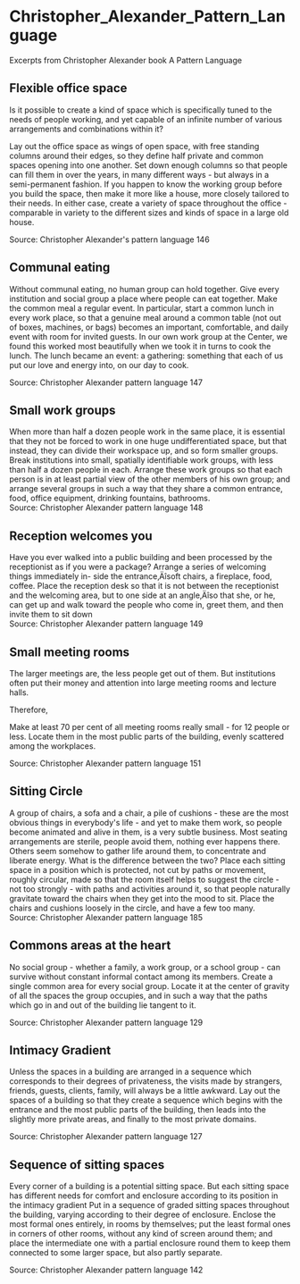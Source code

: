 # Christopher_Alexander_Pattern_Language

Excerpts from Christopher Alexander book A Pattern Language

## Flexible office space		

Is it possible to create a kind of space which is specifically tuned to the needs of people working, and yet capable of an infinite number of various arrangements and combinations within it?		

Lay out the office space as wings of open space, with free standing columns around their edges, so they define half private and common spaces opening into one another. Set down enough columns so that people can fill them in over the years, in many different ways - but always in a semi-permanent fashion. If you happen to know the working group before you build the space, then make it more like a house, more closely tailored to their needs. In either case, create a variety of space throughout the office - comparable in variety to the different sizes and kinds of space in a large old house.	

Source: Christopher Alexander's pattern language	146	

## Communal eating	

Without communal eating, no human group can hold together.		Give every institution and social group a place where people can eat together. Make the common meal a regular event. In particular, start a common lunch in every work place, so that a genuine meal around a common table (not out of boxes, machines, or bags) becomes an important, comfortable, and daily event with room for invited guests. In our own work group at the Center, we found this worked most beautifully when we took it in turns to cook the lunch. The lunch became an event: a gathering: something that each of us put our love and energy into, on our day to cook.	

Source: Christopher Alexander pattern language	147	

## Small work groups

When more than half a dozen people work in the same place, it is essential that they not be forced to work in one huge undifferentiated space, but that instead, they can divide their workspace up, and so form smaller groups.		Break institutions into small, spatially identifiable work groups, with less than half a dozen people in each. Arrange these work groups so that each person is in at least partial view of the other members of his own group; and arrange several groups in such a way that they share a common entrance, food, office equipment, drinking fountains, bathrooms.	
Source: Christopher Alexander pattern language	148		

## Reception welcomes you		
Have you ever walked into a public building and been processed by the receptionist as if you were a package?		Arrange a series of welcoming things immediately in- side the entrance‚Äîsoft chairs, a fireplace, food, coffee. Place the reception desk so that it is not between the receptionist and the welcoming area, but to one side at an angle‚Äîso that she, or he, can get up and walk toward the people who come in, greet them, and then invite them to sit down	
Source: Christopher Alexander pattern language	149	

## Small meeting rooms	

The larger meetings are, the less people get out of them. But institutions often put their money and attention into large meeting rooms and lecture halls.

Therefore,

Make at least 70 per cent of all meeting rooms really small - for 12 people or less. Locate them in the most public parts of the building, evenly scattered among the workplaces.	

Source: Christopher Alexander pattern language	151							

## Sitting Circle

A group of chairs, a sofa and a chair, a pile of cushions - these are the most obvious things in everybody's life - and yet to make them work, so people become animated and alive in them, is a very subtle business. Most seating arrangements are sterile, people avoid them, nothing ever happens there. Others seem somehow to gather life around them, to concentrate and liberate energy. What is the difference between the two?		Place each sitting space in a position which is protected, not cut by paths or movement, roughly circular, made so that the room itself helps to suggest the circle - not too strongly - with paths and activities around it, so that people naturally gravitate toward the chairs when they get into the mood to sit. Place the chairs and cushions loosely in the circle, and have a few too many.	
Source: Christopher Alexander pattern language	185	

## Commons areas at the heart	

No social group - whether a family, a work group, or a school group - can survive without constant informal contact among its members.		Create a single common area for every social group. Locate it at the center of gravity of all the spaces the group occupies, and in such a way that the paths which go in and out of the building lie tangent to it.	

Source: Christopher Alexander pattern language	129	

## Intimacy Gradient

Unless the spaces in a building are arranged in a sequence which corresponds to their degrees of privateness, the visits made by strangers, friends, guests, clients, family, will always be a little awkward.		Lay out the spaces of a building so that they create a sequence which begins with the entrance and the most public parts of the building, then leads into the slightly more private areas, and finally to the most private domains.	

Source: Christopher Alexander pattern language	127	

## Sequence of sitting spaces

Every corner of a building is a potential sitting space. But each sitting space has different needs for comfort and enclosure according to its position in the intimacy gradient		Put in a sequence of graded sitting spaces throughout the building, varying according to their degree of enclosure. Enclose the most formal ones entirely, in rooms by themselves; put the least formal ones in corners of other rooms, without any kind of screen around them; and place the intermediate one with a partial enclosure round them to keep them connected to some larger space, but also partly separate.	

Source: Christopher Alexander pattern language	142		
